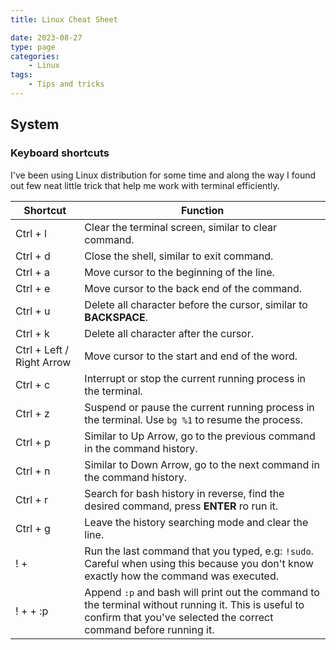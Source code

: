 ```yaml
---
title: Linux Cheat Sheet

date: 2023-08-27
type: page
categories:
    - Linux
tags:
    - Tips and tricks
---
```


## System

### Keyboard shortcuts
I've been using Linux distribution for some time and along the way I found out few neat little trick that help me work with terminal efficiently.

Shortcut | Function
--- | ---
Ctrl + l | Clear the terminal screen, similar to clear command.
Ctrl + d | Close the shell, similar to exit command.
Ctrl + a | Move cursor to the beginning of the line.
Ctrl + e | Move cursor to the back end of the command.
Ctrl + u | Delete all character before the cursor, similar to **BACKSPACE**.
Ctrl + k | Delete all character after the cursor.
Ctrl + Left / Right Arrow | Move cursor to the start and end of the word.
Ctrl + c | Interrupt or stop the current running process in the terminal.
Ctrl + z | Suspend or pause the current running process in the terminal. Use `bg %1` to resume the process.
Ctrl + p | Similar to Up Arrow, go to the previous command in the command history.
Ctrl + n | Similar to Down Arrow, go to the next command in the command history.
Ctrl + r | Search for bash history in reverse, find the desired command, press **ENTER** ro run it.
Ctrl + g | Leave the history searching mode and clear the line.
! + <command> | Run the last command that you typed, e.g: `!sudo`. Careful when using this because you don't know exactly how the command was executed.
! + <command> + :p | Append `:p` and bash will print out the command to the terminal without running it. This is useful to confirm that you've selected the correct command before running it.